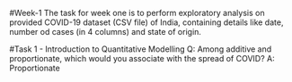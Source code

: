#Week-1
The task for week one is to perform exploratory analysis on provided COVID-19 dataset (CSV file) of India, containing details like date, number od cases (in 4 columns) and state of origin.

#Task 1 - Introduction to Quantitative Modelling
Q: Among additive and proportionate, which would you associate with the spread of COVID?
A: Proportionate
